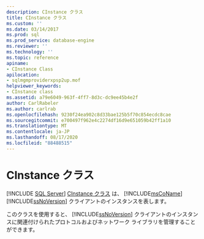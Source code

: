 ```yaml
---
description: CInstance クラス
title: CInstance クラス
ms.custom: ''
ms.date: 03/14/2017
ms.prod: sql
ms.prod_service: database-engine
ms.reviewer: ''
ms.technology: ''
ms.topic: reference
apiname:
- CInstance Class
apilocation:
- sqlmgmproviderxpsp2up.mof
helpviewer_keywords:
- CInstance class
ms.assetid: a79e6049-963f-4ff7-8d3c-dc9ee45b4e2f
author: CarlRabeler
ms.author: carlrab
ms.openlocfilehash: 9230f24ea902c8d33bae125b5f70c854ecdc8cae
ms.sourcegitcommit: e700497f962e4c2274df16d9e651059b42ff1a10
ms.translationtype: MT
ms.contentlocale: ja-JP
ms.lasthandoff: 08/17/2020
ms.locfileid: "88488515"
---
```

# <a name="cinstance-class"></a>CInstance クラス
[!INCLUDE [SQL Server](../../includes/applies-to-version/sqlserver.md)]
  [CInstance クラス](../../relational-databases/wmi-provider-configuration-classes/cinstance-class.md) は、 [!INCLUDE[msCoName](../../includes/msconame-md.md)] [!INCLUDE[ssNoVersion](../../includes/ssnoversion-md.md)] クライアントのインスタンスを表します。  
  
 このクラスを使用すると、 [!INCLUDE[ssNoVersion](../../includes/ssnoversion-md.md)] クライアントのインスタンスに関連付けられたプロトコルおよびネットワーク ライブラリを管理することができます。  
  
  
